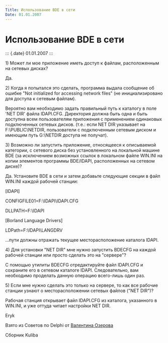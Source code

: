 ```yaml
---
Title: Использование BDE в сети
Date: 01.01.2007
---
```



Использование BDE в сети
========================

::: {.date}
01.01.2007
:::

1\) Может ли мое приложение иметь доступ к файлам, расположенным на
сетевых дисках?

Да.

2\) Когда я попытался это сделать, программа выдала сообщение об ошибке
\"Not initialized for accessing network files\" (не инициализировано для
доступа к сетевым файлам).

Вероятно вам необходимо задать правильный путь к каталогу в поле \'NET
DIR\' файла IDAPI.CFG. Директория должна быть одна и быть доступна всем
пользователям приложения с применением одинаковых подключенных сетевых
дисков. (т.е.: если NET DIR указывает на F:\\PUBLIC\\NETDIR,
пользователи с подключенным сетевым диском и имеющим путь G:\\NETDIR
доступа не получат).

3\) Возможно ли запустить приложение, относящееся к описываемой
категории, с сетевого диска без установленного на локальной машине BDE
(за исключением возможных ссылок в локальном файле WIN.INI на копии
элементов программы BDE/IDAPI, расположенных на сетевом диске)?

Да. Установите BDE в сети и затем добавьте следующие секции в файл
WIN.INI каждой рабочей станции:

\[IDAPI\]

CONFIGFILE01=F:\\IDAPI\\IDAPI.CFG

DLLPATH=F:\\IDAPI

\[Borland Language Drivers\]

LDPath=F:\\IDAPI\\LANGDRV

...пути должны отражать текущее месторасположение каталога IDAPI.

4\) Для установки \"NET DIR\" мне нужно запустить BDECFG на каждой
рабочей станции или просто сделать это на \"сервере\"?

C помощью утилиты BDECFG отредактируйте файл IDAPI.CFG и сохраните его в
сетевом каталоге IDAPI. Следовательно, вам необходимо проделать данную
операцию всего-лишь один раз.

5\) Если мне нужно сделать это только на сервере, то как все рабочие
станции узнают о месторасположении сетевых файлов (\"NET DIR\")?

Рабочая станция открывает файл IDAPI.CFG из каталога, указанного в
WIN.INI, и уже оттуда читает настройки NET DIR.

Eryk

Взято из Советов по Delphi от [Валентина
Озерова](mailto:mailto:webmaster@webinspector.com)

Сборник Kuliba
